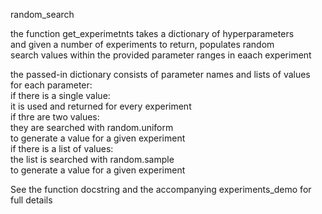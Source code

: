random_search

the function get_experimetnts takes a dictionary of hyperparameters  
and given a number of experiments to return, populates random  
search values within the provided parameter ranges in eaach experiment  
  
the passed-in dictionary consists of parameter names and lists of values  
for each parameter:  
    if there is a single value:  
        it is used and returned for every experiment  
    if thre are two values:  
        they are searched with random.uniform  
        to generate a value for a given experiment  
    if there is a list of values:  
        the list is searched with random.sample  
        to generate a value for a given experiment  
  
See the function docstring and the accompanying experiments_demo for full details  